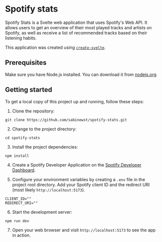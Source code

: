 # Spotify stats

Spotify Stats is a Svelte web application that uses Spotify's Web API. It allows users to get an overview of their most played tracks and artists on Spotify, as well as receive a list of recommended tracks based on their listening habits.

This application was created using [`create-svelte`](https://github.com/sveltejs/kit/tree/master/packages/create-svelte).

## Prerequisites

Make sure you have Node.js installed. You can download it from [nodejs.org](https://nodejs.org).

## Getting started

To get a local copy of this project up and running, follow these steps:

1. Clone the repository:

```
git clone https://github.com/sabinewst/spotify-stats.git
```

2. Change to the project directory:

```
cd spotify-stats
```

3. Install the project dependencies:

```
npm install
```

4. Create a Spotify Developer Application on the [Spotify Developer Dashboard](https://developer.spotify.com/dashboard/).

5. Configure your environment variables by creating a `.env` file in the project root directory. Add your Spotify client ID and the redirect URI (most likely `http://localhost:5173`).

```
CLIENT_ID=""
REDIRECT_URI=""
```

6. Start the development server:

```
npm run dev
```

7. Open your web browser and visit `http://localhost:5173` to see the app in action.
